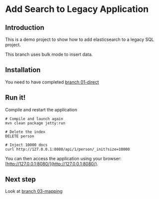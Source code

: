 Add Search to Legacy Application
================================

Introduction
------------

This is a demo project to show how to add elasticsearch to a legacy SQL project.

This branch uses bulk mode to insert data.

Installation
------------

You need to have completed [branch 01-direct](https://github.com/dadoonet/legacy-search/tree/01-direct)

Run it!
-------

Compile and restart the application

```
# Compile and launch again
mvn clean package jetty:run

# Delete the index
DELETE person

# Inject 10000 docs
curl http://127.0.0.1:8080/api/1/person/_init?size=10000
```

You can then access the application using your browser: [http://127.0.0.1:8080/](http://127.0.0.1:8080/).

Next step
---------

Look at [branch 03-mapping](https://github.com/dadoonet/legacy-search/tree/03-mapping)

